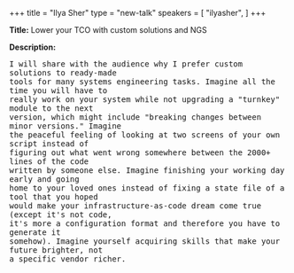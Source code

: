 +++
title = "Ilya Sher"
type = "new-talk"
speakers = [
        "ilyasher",
]
+++
<div class="span-15  ">
  <div class="span-15  last ">
  <p><strong>Title:</strong>
Lower your TCO with custom solutions and NGS
</p>

<p><strong>Description:</strong></p>

<p><pre style='white-space: pre-wrap;       /* Since CSS 2.1 */
    white-space: -moz-pre-wrap;  /* Mozilla, since 1999 */
    white-space: -pre-wrap;      /* Opera 4-6 */
    white-space: -o-pre-wrap;    /* Opera 7 */
    word-wrap: break-word;     '>
I will share with the audience why I prefer custom solutions to ready-made
tools for many systems engineering tasks. Imagine all the time you will have to
really work on your system while not upgrading a "turnkey" module to the next
version, which might include "breaking changes between minor versions." Imagine
the peaceful feeling of looking at two screens of your own script instead of
figuring out what went wrong somewhere between the 2000+ lines of the code
written by someone else. Imagine finishing your working day early and going
home to your loved ones instead of fixing a state file of a tool that you hoped
would make your infrastructure-as-code dream come true (except it's not code,
it's more a configuration format and therefore you have to generate it
somehow). Imagine yourself acquiring skills that make your future brighter, not
a specific vendor richer.

</pre>

</p>
 

  </div>
</div>